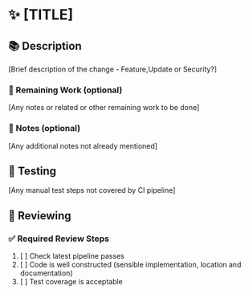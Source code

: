 # :sparkles: [TITLE]

## :books: Description

[Brief description of the change - Feature,Update or Security?]

### :construction: Remaining Work (optional)

[Any notes or related or other remaining work to be done]

### :notebook: Notes (optional)

[Any additional notes not already mentioned]

## :hammer: Testing

[Any manual test steps not covered by CI pipeline]

## :microscope: Reviewing

### :white_check_mark: Required Review Steps

1. [ ] Check latest pipeline passes
2. [ ] Code is well constructed (sensible implementation, location and documentation)
3. [ ] Test coverage is acceptable
